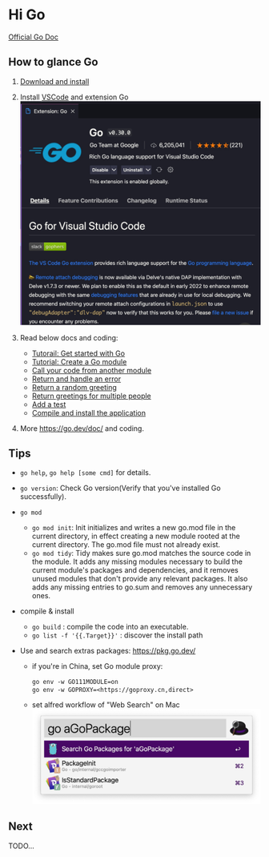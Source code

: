 # Hi Go

[Official Go Doc](https://go.dev/doc/)

## How to glance Go

1. [Download and install](https://go.dev/doc/install)
2. Install [VSCode](https://code.visualstudio.com/) and extension Go
![Install Go extension](assets/vscode-extension-go.jpg)
3. Read below docs and coding:

   - [Tutorail: Get started with Go](https://go.dev/doc/tutorial/getting-started)
   - [Tutorial: Create a Go module](https://go.dev/doc/tutorial/create-module)
   - [Call your code from another module](https://go.dev/doc/tutorial/call-module-code)
   - [Return and handle an error](https://go.dev/doc/tutorial/handle-errors)
   - [Return a random greeting](https://go.dev/doc/tutorial/random-greeting)
   - [Return greetings for multiple people](https://go.dev/doc/tutorial/greetings-multiple-people)
   - [Add a test](https://go.dev/doc/tutorial/add-a-test)
   - [Compile and install the application](https://go.dev/doc/tutorial/compile-install)
4. More <https://go.dev/doc/> and coding.

## Tips

- `go help`,  `go help [some cmd]` for details.
- `go version`: Check Go version(Verify that you've installed Go successfully).
- `go mod`
  - `go mod init`: Init initializes and writes a new go.mod file in the current directory, in
effect creating a new module rooted at the current directory. The go.mod file
must not already exist.
  - `go mod tidy`: Tidy makes sure go.mod matches the source code in the module.
It adds any missing modules necessary to build the current module's
packages and dependencies, and it removes unused modules that
don't provide any relevant packages. It also adds any missing entries
to go.sum and removes any unnecessary ones.
- compile & install
  - `go build` : compile the code into an executable.
  - `go list -f '{{.Target}}'` : discover the install path  

- Use and search extras packages: <https://pkg.go.dev/>

  - if you're in China, set Go module proxy:

    ```
    go env -w GO111MODULE=on
    go env -w GOPROXY=<https://goproxy.cn,direct>
    ```

  - set alfred workflow of "Web Search" on Mac
    ![Mac Alfred workflow of "Web Search"](assets/alfred-go-pkg-workflow.jpg)

## Next

TODO...
